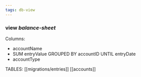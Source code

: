 ```yaml
---
tags: db-view
---
```

### view *balance-sheet*

Columns:
- accountName
- SUM entryValue GROUPED BY accountID UNTIL entryDate
- accountType

TABLES:
[[migrations/entries]]
[[accounts]]